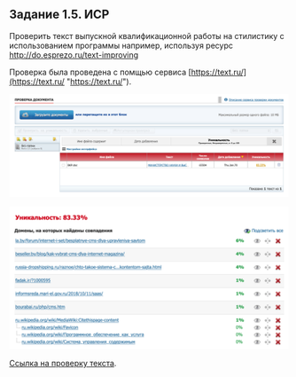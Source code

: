 ## Задание 1.5. ИСР
Проверить текст выпускной квалификационной работы на стилистику с использованием программы например, используя ресурс http://do.esprezo.ru/text-improving

Проверка была проведена с помщью сервиса [https://text.ru/](https://text.ru/ "https://text.ru/").

![Проверка документа на уникальность](https://github.com/Bolzuka/preddiplomnaya_practice-master/blob/master/1.5/Проверка%20документа.png "Проверка документа на уникальность")

![Результат проверки документа на уникальность](https://github.com/Bolzuka/preddiplomnaya_practice-master/blob/master/1.5/Уникальность%20документа.png "Результат проверки документа на уникальность")

[Ссылка на проверку текста](https://text.ru/antiplagiat/5ec9490df017c "Ссылка на проверку текста").
